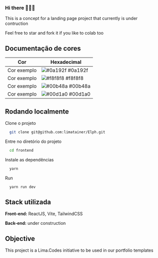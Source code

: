 
### Hi there 👩🏻‍💻

This is a concept for a landing page project that currently is under contruction

Feel free to star and fork it if you like to colab too


## Documentação de cores

| Cor               | Hexadecimal                                                |
| ----------------- | ---------------------------------------------------------------- |
| Cor exemplo       | ![#0a192f](https://via.placeholder.com/10/0a192f?text=+) #0a192f |
| Cor exemplo       | ![#f8f8f8](https://via.placeholder.com/10/f8f8f8?text=+) #f8f8f8 |
| Cor exemplo       | ![#00b48a](https://via.placeholder.com/10/00b48a?text=+) #00b48a |
| Cor exemplo       | ![#00d1a0](https://via.placeholder.com/10/00b48a?text=+) #00d1a0 |


## Rodando localmente

Clone o projeto

```bash
  git clone git@github.com:limatainer/Elph.git
```

Entre no diretório do projeto

```bash
  cd frontend
```

Instale as dependências

```bash
  yarn
```

Run
```bash
  yarn run dev
```


## Stack utilizada

**Front-end:** ReactJS, Vite, TailwindCSS

**Back-end:** under construction


## Objective

This project is a Lima.Codes initiative to be used in our portfolio templates

